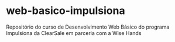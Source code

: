 # web-basico-impulsiona
Repositório do curso de Desenvolvimento Web Básico do programa Impulsiona da ClearSale em parceria com a Wise Hands
